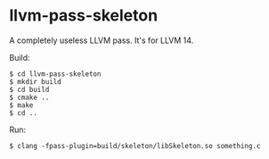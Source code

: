 # llvm-pass-skeleton

A completely useless LLVM pass.
It's for LLVM 14.

Build:

    $ cd llvm-pass-skeleton
    $ mkdir build
    $ cd build
    $ cmake ..
    $ make
    $ cd ..

Run:

    $ clang -fpass-plugin=build/skeleton/libSkeleton.so something.c
